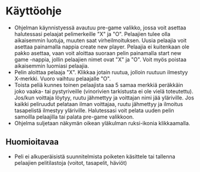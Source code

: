 # Käyttöohje

* Ohjelman käynnistyessä avautuu pre-game valikko, jossa voit asettaa halutessasi pelaajat pelimerkeille "X" ja "O". Pelaajien tulee olla aikaisemmin luotuja, muuten saat virheilmoituksen. Uusia pelaajia voit asettaa painamalla nappia create new player. Pelaajia ei kuitenkaan ole pakko asettaa, vaan voit aloittaa suoraan pelin painamalla start new game -nappia, jollin pelaajien nimet ovat "X" ja "O". Voit myös poistaa aikaisemmin luomiasi pelaajia.
* Pelin aloittaa pelaaja "X". Klikkaa jotain ruutua, jolloin ruutuun ilmestyy X-merkki. Vuoro vaihtuu pelaajalle "O". 
* Toista peliä kunnes toinen pelaajista saa 5 samaa merkkiä peräkkäin joko vaaka- tai pystyriveille (vinorivien tarkistusta ei ole vielä toteutettu). Jos/kun voittaja löytyy, ruutu jähmettyy ja voittajan nimi jää yläriville. Jos kaikki peliruudut pelataan ilman voittajaa, ruutu jähmettyy ja ilmoitus tasapelistä ilmestyy yläriville. Halutessasi voit pelata uuden pelin samoilla pelaajilla tai palata pre-game valikkoon.
* Ohjelma suljetaan näkymän oikean yläkulman ruksi-ikonia klikkaamalla.

## Huomioitavaa

* Peli ei alkuperäisistä suunnitelmista poiketen käsittele tai tallenna pelaajien pelitilastoja (voitot, tasapelit, häviöt)
